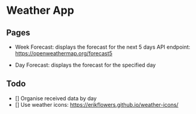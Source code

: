 # Weather App

## Pages

- Week Forecast: displays the forecast for the next 5 days
API endpoint: https://openweathermap.org/forecast5

- Day Forecast: displays the forecast for the specified day

## Todo
- [] Organise received data by day
- [] Use weather icons: https://erikflowers.github.io/weather-icons/